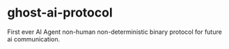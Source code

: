 # ghost-ai-protocol
First ever AI Agent non-human non-deterministic binary protocol for future ai communication.
